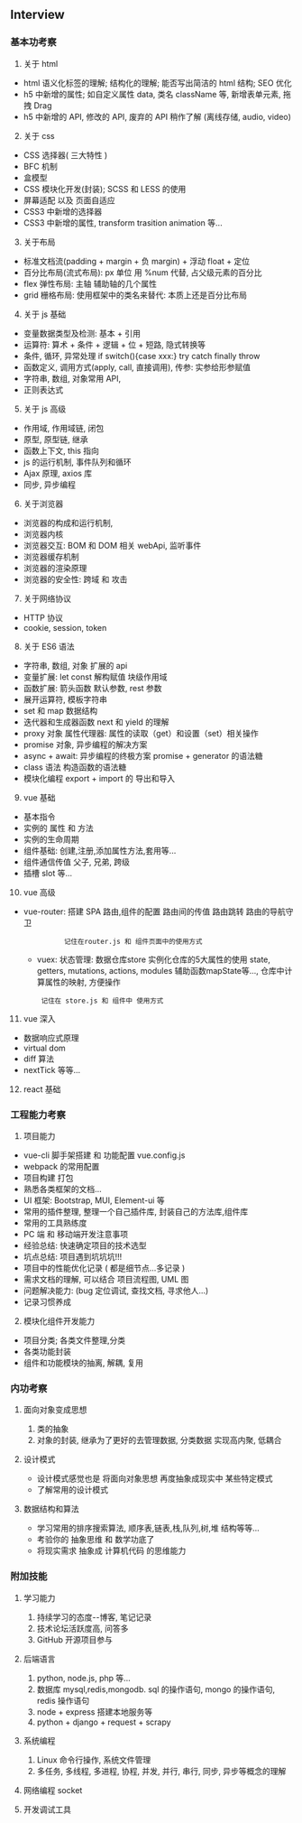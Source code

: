 ## Interview

### 基本功考察

1. 关于 html

- html 语义化标签的理解; 结构化的理解; 能否写出简洁的 html 结构; SEO 优化
- h5 中新增的属性; 如自定义属性 data, 类名 className 等, 新增表单元素, 拖拽 Drag
- h5 中新增的 API, 修改的 API, 废弃的 API 稍作了解 (离线存储, audio, video)

2. 关于 css

- CSS 选择器( 三大特性 )
- BFC 机制
- 盒模型
- CSS 模块化开发(封装); SCSS 和 LESS 的使用
- 屏幕适配 以及 页面自适应
- CSS3 中新增的选择器
- CSS3 中新增的属性, transform trasition animation 等...

3. 关于布局

- 标准文档流(padding + margin + 负 margin) + 浮动 float + 定位
- 百分比布局(流式布局): px 单位 用 %num 代替, 占父级元素的百分比
- flex 弹性布局: 主轴 辅助轴的几个属性
- grid 栅格布局: 使用框架中的类名来替代: 本质上还是百分比布局

4. 关于 js 基础

- 变量数据类型及检测: 基本 + 引用
- 运算符: 算术 + 条件 + 逻辑 + 位 + 短路, 隐式转换等
- 条件, 循环, 异常处理 if switch(){case xxx:} try catch finally throw
- 函数定义, 调用方式(apply, call, 直接调用), 传参: 实参给形参赋值
- 字符串, 数组, 对象常用 API,
- 正则表达式

5. 关于 js 高级

- 作用域, 作用域链, 闭包
- 原型, 原型链, 继承
- 函数上下文, this 指向
- js 的运行机制, 事件队列和循环
- Ajax 原理, axios 库
- 同步, 异步编程

6. 关于浏览器

- 浏览器的构成和运行机制,
- 浏览器内核
- 浏览器交互: BOM 和 DOM 相关 webApi, 监听事件
- 浏览器缓存机制
- 浏览器的渲染原理
- 浏览器的安全性: 跨域 和 攻击

7. 关于网络协议

- HTTP 协议
- cookie, session, token

8. 关于 ES6 语法

- 字符串, 数组, 对象 扩展的 api
- 变量扩展: let const 解构赋值 块级作用域
- 函数扩展: 箭头函数 默认参数, rest 参数
- 展开运算符, 模板字符串
- set 和 map 数据结构
- 迭代器和生成器函数 next 和 yield 的理解
- proxy 对象 属性代理器: 属性的读取（get）和设置（set）相关操作
- promise 对象, 异步编程的解决方案
- async + await: 异步编程的终极方案 promise + generator 的语法糖
- class 语法 构造函数的语法糖
- 模块化编程 export + import 的 导出和导入

9. vue 基础

- 基本指令
- 实例的 属性 和 方法
- 实例的生命周期
- 组件基础: 创建,注册,添加属性方法,套用等...
- 组件通信传值 父子, 兄弟, 跨级
- 插槽 slot 等...

10. vue 高级

- vue-router:
  搭建 SPA
  路由,组件的配置
  路由间的传值
  路由跳转
  路由的导航守卫

         		记住在router.js 和 组件页面中的使用方式


    -  vuex: 状态管理:
    	数据仓库store
       		实例化仓库的5大属性的使用
      		 state, getters, mutations, actions, modules
       		辅助函数mapState等..., 仓库中计算属性的映射, 方便操作

       		记住在 store.js 和 组件中 使用方式

11. vue 深入

- 数据响应式原理
- virtual dom
- diff 算法
- nextTick 等等...

12. react 基础

### 工程能力考察

1. 项目能力

- vue-cli 脚手架搭建 和 功能配置 vue.config.js
- webpack 的常用配置
- 项目构建 打包
- 熟悉各类框架的文档...
- UI 框架: Bootstrap, MUI, Element-ui 等
- 常用的插件整理, 整理一个自己插件库, 封装自己的方法库,组件库
- 常用的工具熟练度
- PC 端 和 移动端开发注意事项
- 经验总结: 快速确定项目的技术选型
- 坑点总结: 项目遇到坑坑坑!!!
- 项目中的性能优化记录 ( 都是细节点...多记录 )
- 需求文档的理解, 可以结合 项目流程图, UML 图
- 问题解决能力: (bug 定位调试, 查找文档, 寻求他人...)
- 记录习惯养成

2. 模块化组件开发能力

- 项目分类; 各类文件整理,分类
- 各类功能封装
- 组件和功能模块的抽离, 解耦, 复用

### 内功考察

1. 面向对象变成思想

   1. 类的抽象
   2. 对象的封装, 继承为了更好的去管理数据, 分类数据 实现高内聚, 低耦合

2. 设计模式

   - 设计模式感觉也是 将面向对象思想 再度抽象成现实中 某些特定模式
   - 了解常用的设计模式

3. 数据结构和算法

   - 学习常用的排序搜索算法, 顺序表,链表,栈,队列,树,堆 结构等等...
   - 考验你的 抽象思维 和 数学功底了
   - 将现实需求 抽象成 计算机代码 的思维能力

### 附加技能

1. 学习能力

   1. 持续学习的态度--博客, 笔记记录
   2. 技术论坛活跃度高, 问答多
   3. GitHub 开源项目参与

2. 后端语言

   1. python, node.js, php 等...
   2. 数据库 mysql,redis,mongodb. sql 的操作语句, mongo 的操作语句, redis 操作语句
   3. node + express 搭建本地服务等
   4. python + django + request + scrapy

3. 系统编程

   1. Linux 命令行操作, 系统文件管理
   2. 多任务, 多线程, 多进程, 协程, 并发, 并行, 串行, 同步, 异步等概念的理解

4. 网络编程
   socket

5. 开发调试工具
